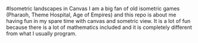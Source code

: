 #Isometric landscapes in Canvas
I am a big fan of old isometric games (Pharaoh, Theme Hospital, Age of Empires) and this repo is about me having fun in my spare time with canvas and sometric view. It is a lot of fun because there is a lot of mathematics included and it is completely different from what I usually program.